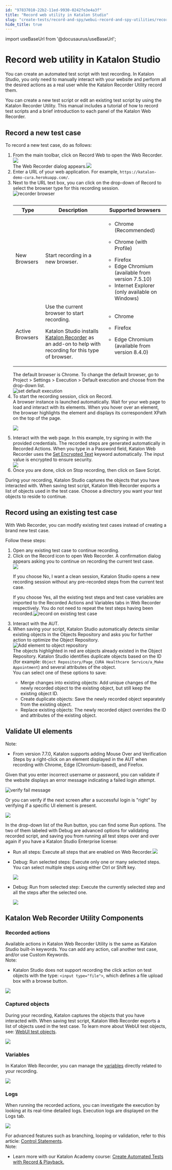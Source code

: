 ```yaml
---
id: "97837010-22b2-11ed-9930-0242fe3e4a3f"
title: "Record web utility in Katalon Studio"
slug: "create-tests/record-and-spy/webui-record-and-spy-utilities/record-web-utility-in-katalon-studio"
hide_title: true
---
```

import useBaseUrl from '@docusaurus/useBaseUrl';


# <a id="id" class="anchor_top_offset"/><a id="ariaid-title1" class="anchor_top_offset"/>Record web utility in Katalon Studio

<p xmlns="http://www.w3.org/1999/xhtml" className="p">You can create an automated test script with test recording. In <span className="ph">Katalon Studio</span>, you only need to manually interact with your website and perform all the desired actions as a real user while the Katalon Recorder Utility record them.</p> 
<p xmlns="http://www.w3.org/1999/xhtml" className="p">You can create a new test script or edit an existing test script by using the Katalon Recorder Utility. This manual includes a tutorial of how to record test scripts and a brief introduction to each panel of the Katalon Web Recorder.</p> 

## <a id="task-7704" class="anchor_top_offset"/>Record a new test case

<section xmlns="http://www.w3.org/1999/xhtml" className="section context">To record a new test case, do as follows:</section> 
<ol xmlns="http://www.w3.org/1999/xhtml" className="ol steps"><li className="li step stepexpand"><span className="ph cmd">From the main toolbar, click on <span className="ph uicontrol">Record Web</span> to open the <span className="ph uicontrol">Web Recorder</span>.</span><div className="itemgroup info"><img className="image" width={400} src={useBaseUrl("/9e225e00-5c68-11ed-a602-0242cfbc79b5.png")} /></div><div className="itemgroup stepresult">The <span className="ph uicontrol">Web Recorder</span> dialog appears.<img className="image" width={700} src={useBaseUrl("/9df6e130-5c68-11ed-a602-0242cfbc79b5.png")} /></div></li><li className="li step stepexpand"><span className="ph cmd">Enter a URL of your web application. For example, <code className="ph codeph">https://katalon-demo-cura.herokuapp.com/</code>.</span></li><li className="li step stepexpand"><span className="ph cmd">Next to the URL text box, you can click on the drop-down of <span className="ph uicontrol">Record</span> to select the browser type for this recording session.</span><div className="itemgroup info"><img className="image" width={700} src={useBaseUrl("/d4e9d840-6c72-11ed-a602-0242cfbc79b5.png")} alt="recorder browser" /></div><div className="itemgroup info"><table className="table anchor_top_offset" id="task-7704__3c534dd3-0387-4d9f-a91e-a53be6ea129e"><caption /><colgroup><col /><col /><col /></colgroup><thead className="thead"><tr className><th className="entry anchor_top_offset" id="task-7704__3c534dd3-0387-4d9f-a91e-a53be6ea129e__entry__1">Type</th><th className="entry anchor_top_offset" id="task-7704__3c534dd3-0387-4d9f-a91e-a53be6ea129e__entry__2">Description</th><th className="entry anchor_top_offset" id="task-7704__3c534dd3-0387-4d9f-a91e-a53be6ea129e__entry__3">Supported browsers</th></tr></thead><tbody className="tbody"><tr className><td className="entry" headers="task-7704__3c534dd3-0387-4d9f-a91e-a53be6ea129e__entry__1 task-7704__3c534dd3-0387-4d9f-a91e-a53be6ea129e__entry__2 task-7704__3c534dd3-0387-4d9f-a91e-a53be6ea129e__entry__3 ">New Browsers</td><td className="entry" headers="task-7704__3c534dd3-0387-4d9f-a91e-a53be6ea129e__entry__1 task-7704__3c534dd3-0387-4d9f-a91e-a53be6ea129e__entry__2 task-7704__3c534dd3-0387-4d9f-a91e-a53be6ea129e__entry__3 ">Start recording in a new browser.</td><td className="entry" headers="task-7704__3c534dd3-0387-4d9f-a91e-a53be6ea129e__entry__1 task-7704__3c534dd3-0387-4d9f-a91e-a53be6ea129e__entry__2 task-7704__3c534dd3-0387-4d9f-a91e-a53be6ea129e__entry__3 "><ul className="ul"><li className="li">Chrome (Recommended)</li><li className="li"><p className="p">Chrome (with Profile)</p></li><li className="li">Firefox</li><li className="li"> Edge Chromium (available from version 7.5.10)</li><li className="li">Internet Explorer (only available on Windows)</li></ul></td></tr><tr className><td className="entry" headers="task-7704__3c534dd3-0387-4d9f-a91e-a53be6ea129e__entry__1 task-7704__3c534dd3-0387-4d9f-a91e-a53be6ea129e__entry__2 task-7704__3c534dd3-0387-4d9f-a91e-a53be6ea129e__entry__3 ">Active Browsers</td><td className="entry" headers="task-7704__3c534dd3-0387-4d9f-a91e-a53be6ea129e__entry__1 task-7704__3c534dd3-0387-4d9f-a91e-a53be6ea129e__entry__2 task-7704__3c534dd3-0387-4d9f-a91e-a53be6ea129e__entry__3 ">Use the current browser to start recording.<p className="p">Katalon Studio installs <a className="xref j-external-link" href="https://chrome.google.com/webstore/detail/katalon-recorder-selenium/ljdobmomdgdljniojadhoplhkpialdid" target="_blank">Katalon Recorder</a> as an add-on to help with recording for this type of browser.</p></td><td className="entry" headers="task-7704__3c534dd3-0387-4d9f-a91e-a53be6ea129e__entry__1 task-7704__3c534dd3-0387-4d9f-a91e-a53be6ea129e__entry__2 task-7704__3c534dd3-0387-4d9f-a91e-a53be6ea129e__entry__3 "><div className="p"><ul className="ul"><li className="li"><p className="p">Chrome</p></li><li className="li"><p className="p">Firefox</p></li><li className="li"><p className="p">Edge Chromium (available from version 8.4.0)</p></li></ul></div></td></tr></tbody></table></div><div className="itemgroup info">The default browser is Chrome. To change the default browser, go to <span className="ph uicontrol">Project</span> &gt; <span className="ph uicontrol">Settings</span> &gt; <span className="ph uicontrol">Execution</span> &gt; <span className="ph uicontrol">Default execution</span> and choose from the drop-down list.</div><div className="itemgroup info"><img className="image" width={700} src={useBaseUrl("/56ee3f70-5620-11ed-a602-0242cfbc79b5.png")} alt="set default execution" /></div></li><li className="li step stepexpand"><span className="ph cmd">To start the recording session, click on <span className="ph uicontrol">Record</span>.</span><div className="itemgroup stepresult">A browser instance is launched automatically. Wait for your web page to load and interact with its elements. When you hover over an element, the browser highlights the element and displays its correspondent XPath on the top of the page.<p className="p"><img className="image" src={useBaseUrl("/908d1ec0-c152-11ed-a4d3-0242cfbc79b5.png")} /></p></div></li><li className="li step stepexpand"><span className="ph cmd">Interact with the web page. In this example, try signing in with the provided credentials. The recorded steps are generated automatically in <span className="ph uicontrol">Recorded Actions</span>. When you type in a <span className="ph uicontrol">Password</span> field, <span className="ph uicontrol">Katalon Web Recorder</span> uses the <a className="xref" href="/create-tests/keywords/keyword-description-in-katalon-studio/web-ui-keywords/webui-set-encrypted-text">Set Encrypted Text</a> keyword automatically. The input value is encrypted to ensure security.</span><div className="itemgroup info"><img className="image" width={850} src={useBaseUrl("/cbb513e0-750d-11ed-a602-0242cfbc79b5.png")} /></div></li><li className="li step stepexpand"><span className="ph cmd">Once you are done, click on <span className="ph uicontrol">Stop recording</span>, then click on <span className="ph uicontrol">Save Script</span>.</span></li></ol> 
<section xmlns="http://www.w3.org/1999/xhtml" className="section result">During your recording, <span className="ph">Katalon Studio</span> captures the objects that you have interacted with. When saving test script, <span className="ph uicontrol">Katalon Web Recorder</span> exports a list of objects used in the test case. Choose a directory you want your test objects to reside to continue.</section> 

## <a id="task-7962" class="anchor_top_offset"/>Record using an existing test case

<section xmlns="http://www.w3.org/1999/xhtml" className="section context">With Web Recorder, you can modify existing test cases instead of creating a brand new test case.<p className="p">Follow these steps:</p></section> 
<ol xmlns="http://www.w3.org/1999/xhtml" className="ol steps"><li className="li step stepexpand"><span className="ph cmd">Open any existing test case to continue recording.</span></li><li className="li step stepexpand"><span className="ph cmd">Click on the <span className="ph uicontrol">Record</span> icon to open Web Recorder. A confirmation dialog appears asking you to continue on recording the current test case.</span><div className="itemgroup info"><img className="image" width={500} src={useBaseUrl("/5703ea50-5620-11ed-a602-0242cfbc79b5.png")} /></div><div className="itemgroup stepresult"><p className="p">If you choose <span className="ph uicontrol">No, I want a clean session</span>, <span className="ph">Katalon Studio</span> opens a new recording session without any pre-recorded steps from the current test case.</p><p className="p">If you choose <span className="ph uicontrol">Yes</span>, all the existing test steps and test case variables are imported to the <span className="ph uicontrol">Recorded Actions</span> and <span className="ph uicontrol">Variables</span> tabs in Web Recorder respectively. You do not need to repeat the test steps having been recorded.<img className="image" width={850} src={useBaseUrl("/cc19a210-750d-11ed-a602-0242cfbc79b5.png")} alt="record on existing test case" /></p></div></li><li className="li step stepexpand"><span className="ph cmd">Interact with the AUT.</span></li><li className="li step stepexpand"><span className="ph cmd">When saving your script, <span className="ph">Katalon Studio</span> automatically detects similar existing objects in the <span className="ph uicontrol">Objects Repository</span> and asks you for further action to optimize the Object Repository.<img className="image" width={500} src={useBaseUrl("/56f56b60-5620-11ed-a602-0242cfbc79b5.png")} alt="Add element to object repository" /></span><div className="itemgroup info">The objects highlighted in red are objects already existed in the Object Repository. <span className="ph">Katalon Studio</span> identifies duplicate objects based on the ID (for example: <code className="ph codeph">Object Repository/Page_CURA Healthcare Service/a_Make Appointment</code>) and several attributes of the object.<div className="p">You can select one of these options to save:<ul className="ul"><li className="li"><span className="ph uicontrol">Merge changes into existing objects</span>: Add unique changes of the newly recorded object to the existing object, but still keep the existing object ID.</li><li className="li"><span className="ph uicontrol">Create duplicate objects</span>: Save the newly recorded object separately from the existing object.</li><li className="li"><span className="ph uicontrol">Replace existing objects</span>: The newly recorded object overrides the ID and attributes of the existing object.</li></ul></div></div></li></ol> 

## <a id="id_3" class="anchor_top_offset"/>Validate UI elements

<div xmlns="http://www.w3.org/1999/xhtml" className="note note note_note"><span className="note__title">Note:</span> <ul className="ul"><li className="li"><p className="p">From version 7.7.0, Katalon supports adding Mouse Over and Verification Steps by a right-click on an element displayed in the AUT when recording with Chrome, Edge (Chromium-based), and Firefox.</p></li></ul></div>
<p xmlns="http://www.w3.org/1999/xhtml" className="p">Given that you enter incorrect username or password, you can validate if the website displays an error message indicating a failed login attempt.</p> 
<p xmlns="http://www.w3.org/1999/xhtml" className="p"><img className="image" width={850} src={useBaseUrl("/cc2ded60-750d-11ed-a602-0242cfbc79b5.png")} alt="verify fail message" /></p> 
<p xmlns="http://www.w3.org/1999/xhtml" className="p">Or you can verify if the next screen after a successful login is "right" by verifying if a specific UI element is present.</p> 
<p xmlns="http://www.w3.org/1999/xhtml" className="p"><img className="image" src={useBaseUrl("/cbd2d510-750d-11ed-a602-0242cfbc79b5.png")} /></p> 
<p xmlns="http://www.w3.org/1999/xhtml" className="p">In the drop-down list of the <span className="ph uicontrol">Run</span> button, you can find some Run options. The two of them labeled with <span className="ph uicontrol">Debug</span> are advanced options for validating recorded script, and saving you from running all test steps over and over again if you have a Katalon Studio Enterprise license:</p> 
<ul xmlns="http://www.w3.org/1999/xhtml" className="ul"><li className="li"><span className="ph uicontrol">Run all steps</span>: Execute all steps that are enabled on Web Recorder.<img className="image" width={600} src={useBaseUrl("/570a52f0-5620-11ed-a602-0242cfbc79b5.png")} /></li><li className="li"><p className="p"><span className="ph uicontrol">Debug: Run selected steps</span>: Execute only one or many selected steps. You can select multiple steps using either Ctrl or Shift key. </p><p className="p"><img className="image" width={600} src={useBaseUrl("/570745b0-5620-11ed-a602-0242cfbc79b5.png")} /></p></li><li className="li"><p className="p"><span className="ph uicontrol">Debug: Run from selected step</span>: Execute the currently selected step and all the steps after the selected one.</p><p className="p"><img className="image" width={600} src={useBaseUrl("/57148c20-5620-11ed-a602-0242cfbc79b5.png")} /></p></li></ul> 

## <a id="id_4" class="anchor_top_offset"/>Katalon Web Recorder Utility Components


### <a id="id_5" class="anchor_top_offset"/>Recorded actions

<div xmlns="http://www.w3.org/1999/xhtml" className="p">Available actions in Katalon Web Recorder Utility is the same as <span className="ph">Katalon Studio</span> built-in keywords. You can add any action, call another test case, and/or use Custom Keywords.<div className="note note note_note"><span className="note__title">Note:</span> <ul className="ul"><li className="li"><p className="p"><span className="ph">Katalon Studio</span> does not support recording the click action on test objects with the type: <code className="ph codeph">&lt;input type="file"&gt;</code>, which defines a file upload box with a browse button.</p></li></ul></div></div>
<p xmlns="http://www.w3.org/1999/xhtml" className="p"><img className="image" width={700} src={useBaseUrl("/56f8c6c0-5620-11ed-a602-0242cfbc79b5.png")} /></p> 

### <a id="id_6" class="anchor_top_offset"/>Captured objects

<p xmlns="http://www.w3.org/1999/xhtml" className="p">During your recording, Katalon captures the objects that you have interacted with. When saving test script, <span className="ph uicontrol">Katalon Web Recorder</span> exports a list of objects used in the test case. To learn more about WebUI test objects, see: <a className="xref" href="/create-tests/keywords/keyword-description-in-katalon-studio/web-ui-keywords/webui-accept-alert">WebUI test objects</a>.</p> 
<p xmlns="http://www.w3.org/1999/xhtml" className="p"><img className="image" width={450} src={useBaseUrl("/8e419cd0-be4c-11ed-825f-0242cfbc79b5.png")} /></p> 

### <a id="id_7" class="anchor_top_offset"/>Variables

<p xmlns="http://www.w3.org/1999/xhtml" className="p">In Katalon Web Recorder, you can manage the <a className="xref" href="/create-tests/data-driven-testing/types-of-variables-in-katalon-studio">variables</a> directly related to your recording.</p> 
<p xmlns="http://www.w3.org/1999/xhtml" className="p"><img className="image" width={500} src={useBaseUrl("/03a90bd0-c153-11ed-a4d3-0242cfbc79b5.png")} /></p> 

### <a id="id_8" class="anchor_top_offset"/>Logs

<p xmlns="http://www.w3.org/1999/xhtml" className="p">When running the recorded actions, you can investigate the execution by looking at its real-time detailed logs. Execution logs are displayed on the <span className="ph uicontrol">Logs</span> tab.</p> 
<p xmlns="http://www.w3.org/1999/xhtml" className="p"><img className="image" width={700} src={useBaseUrl("/570d8740-5620-11ed-a602-0242cfbc79b5.png")} /></p> 
<div xmlns="http://www.w3.org/1999/xhtml" className="p">For advanced features such as branching, looping or validation, refer to this article: <a className="xref" href="/create-tests/create-test-cases/statements/statements-in-katalon-studio-overview">Control Statements</a>. <div className="note note note_note"><span className="note__title">Note:</span> <ul className="ul"><li className="li"><p className="p">Learn more with our Katalon Academy course: <a className="xref j-external-link" href="https://academy.katalon.com/courses/record-playback-testing/?utm_source=kat_docs&utm_medium=record_web_utility" target="_blank">Create Automated Tests with Record &amp; Playback.</a></p></li></ul></div></div>
